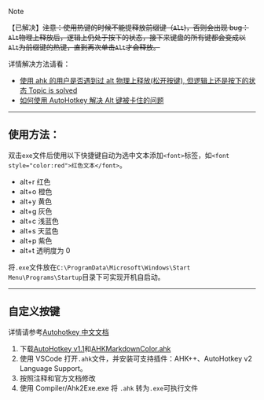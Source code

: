 > [!note] 
>
> 【已解决】~~注意：使用热键的时候不能提释放前缀键（`Alt`)，否则会出现 bug：`Alt`物理上释放后，逻辑上仍处于按下的状态，接下来键盘的所有键都会变成以`Alt`为前缀键的热键，直到再次单击`Alt`才会释放。~~
>
> 详情解决方法请看：
>
> - [使用 ahk 的用户是否遇到过 alt 物理上释放(松开按键), 但逻辑上还是按下的状态 Topic is solved](https://www.autohotkey.com/boards/viewtopic.php?style=17&f=27&t=111295)
> - [如何使用 AutoHotkey 解决 Alt 键被卡住的问题](https://zhuanlan.zhihu.com/p/585645321)

---

## 使用方法：

双击`exe`文件后使用以下快捷键自动为选中文本添加`<font>`标签，如`<font style="color:red">红色文本</font>`。

- alt+r 红色
- alt+o 橙色
- alt+y 黄色
- alt+g 灰色
- alt+c 浅蓝色
- alt+s 天蓝色
- alt+p 紫色
- alt+t 透明度为 0

将`.exe`文件放在`C:\ProgramData\Microsoft\Windows\Start Menu\Programs\Startup`目录下可实现开机自启动。

---

## 自定义按键

详情请参考[Autohotkey 中文文档](https://autohotkey.top/)

1. 下载[AutoHotkey v1.1](https://www.autohotkey.com/download/ahk-install.exe)和[AHKMarkdownColor.ahk](https://github.com/lxiuaunng/AHKMarkdownColor/releases/download/v1.1/AHKMarkdownColor.ahk)
2. 使用 VSCode 打开`.ahk`文件，并安装可支持插件：AHK++、AutoHotkey v2 Language Support。
3. 按照注释和官方文档修改
4. 使用 Compiler/Ahk2Exe.exe 将 `.ahk` 转为`.exe`可执行文件
